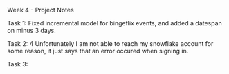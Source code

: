 Week 4 - Project Notes

Task 1:
Fixed incremental model for bingeflix events, and added a datespan on minus 3 days.

Task 2:
4 Unfortunately I am not able to reach my snowflake account for some reason, it just says that an error occured when signing in.

Task 3:

